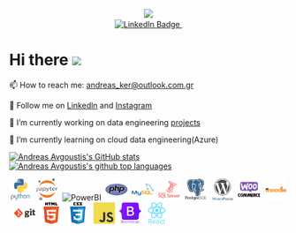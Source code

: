 <div id="header" align="center">
  <img src="https://media.giphy.com/media/vLlpbDafjgHystuJ0a/giphy.gif" width="100"/>
</div>
<div id="badges" align="center">
  <a href="(https://www.linkedin.com/in/andreasavgoustis/)">
    <img src="https://img.shields.io/badge/LinkedIn-blue?style=for-the-badge&logo=linkedin&style=flat-circle&logoColor=white" alt="LinkedIn Badge"/>
  </a>
 <img src="https://komarev.com/ghpvc/?username=AndreasAvgou&style=flat-circle&color=red" alt=""/>
</div>
<div id="header">
 <h1>
  Hi there
  <img src="https://media.giphy.com/media/hvRJCLFzcasrR4ia7z/giphy.gif" width="30px"/>
</h1>
</div>

📫 How to reach me: andreas_ker@outlook.com.gr

💬 Follow me on [Linkedln](https://www.linkedin.com/in/andreasavgoustis) and [Instagram](https://www.instagram.com/andreasavg1/)

 🔭 I’m currently working on data engineering [projects](https://andreasavgou.github.io/)

🌱 I’m currently learning on cloud data engineering(Azure)

[![Andreas Avgoustis's GitHub stats](https://github-readme-stats-andreasavgou.vercel.app//api?username=AndreasAvgou&show_icons=false&theme=vision-friendly-dark&include_all_commits=false)](https://github.com/AndreasAvgou/github-readme-stats)
[![Andreas Avgoustis's github top languages](https://github-readme-stats-andreasavgou.vercel.app/api/top-langs/?username=AndreasAvgou&layout=compact&theme=vision-friendly-dark&show_icons=false)](https://github.com/AndreasAvgou/github-readme-stats)

<div>
  <img src="https://github.com/devicons/devicon/blob/master/icons/python/python-original-wordmark.svg" title="Python" alt="Python" width="40" height="40"/>&nbsp;
  <img src="https://github.com/devicons/devicon/blob/master/icons/jupyter/jupyter-original-wordmark.svg" title="Jypyter" alt="Jupyter" width="40" height="40"/>&nbsp;
  <img src="https://github.com/microsoft/PowerBI-Icons/blob/main/PNG/Power-BI.png" title="PowerBI" alt="PowerBI" width="40" height="40" color ="white"/>&nbsp;
 <img src="https://github.com/devicons/devicon/blob/master/icons/php/php-original.svg" title="Php" alt="Php" width="40" height="40" color ="white"/>&nbsp;
 <img src="https://github.com/devicons/devicon/blob/master/icons/mysql/mysql-original-wordmark.svg" title="Mysql" alt="Mysql" width="40" height="40" color ="white"/>&nbsp;
 <img src="https://github.com/devicons/devicon/blob/master/icons/microsoftsqlserver/microsoftsqlserver-plain-wordmark.svg" title="Microsoft Sql Server" alt="Microsoft Sql Server" width="40" height="40" color ="white"/>&nbsp;
  <img src="https://github.com/devicons/devicon/blob/master/icons/postgresql/postgresql-original-wordmark.svg" title="Postgresql" alt="Postgresql" width="40" height="40" color ="white"/>&nbsp;
 <img src="https://github.com/devicons/devicon/blob/master/icons/wordpress/wordpress-original.svg" title="Wordpress" alt="Wordpress" width="40" height="40" color ="white"/>&nbsp;
 <img src="https://github.com/devicons/devicon/blob/master/icons/woocommerce/woocommerce-original-wordmark.svg" title="Wordpress" alt="WooCommerce" width="40" height="40" color ="white"/>&nbsp;
 <img src="https://github.com/devicons/devicon/blob/master/icons/moodle/moodle-original-wordmark.svg" title="Moodle" alt="Moodle" width="40" height="40" color ="white"/>&nbsp;
  <img src="https://github.com/devicons/devicon/blob/master/icons/git/git-original-wordmark.svg" title="Git" alt="Git" width="40" height="40" color ="white"/>&nbsp;
  <img src="https://github.com/devicons/devicon/blob/master/icons/html5/html5-original-wordmark.svg" title="HTML5" alt="HTML5" width="40" height="40" color ="white"/>&nbsp;
  <img src="https://github.com/devicons/devicon/blob/master/icons/css3/css3-original-wordmark.svg" title="CSS3" alt="CSS3" width="40" height="40" color ="white"/>&nbsp;
  <img src="https://github.com/devicons/devicon/blob/master/icons/javascript/javascript-original.svg" title="JavaScript" alt="JavaScript" width="40" height="40" color ="white"/>&nbsp;
  <img src="https://github.com/devicons/devicon/blob/master/icons/bootstrap/bootstrap-original-wordmark.svg" title="Bootstrap" alt="Bootstrap" width="40" height="40" color ="white"/>&nbsp;
 <img src="https://github.com/devicons/devicon/blob/master/icons/react/react-original-wordmark.svg" title="React" alt="React" width="40" height="40" color ="white"/>&nbsp;

 

</div>


<!--
  <img src="https://github.com/devicons/devicon/blob/master/icons/dart/dart-original-wordmark.svg" title="Dart" alt="Dart" width="40" height="40" color ="white"/>&nbsp;
 <img src="https://github.com/devicons/devicon/blob/master/icons/flutter/flutter-original.svg" title="Flutter" alt="Flutter" width="40" height="40" color ="white"/>&nbsp;
 [![Repo name](https://github-readme-stats.vercel.app/api/pin/?username=AndreasAvgou&repo=Data-Science-Projects&show_icons=true)](https://github.com/AndreasAvgou/Data-Science-Projects)
  [![Repo name](https://github-readme-stats.vercel.app/api/pin/?username=AndreasAvgou&repo=Data-Analytics-Projects&show_icons=true)](https://github.com/AndreasAvgou/Data-Analytics-Projects)
   [![Repo name](https://github-readme-stats.vercel.app/api/pin/?username=AndreasAvgou&repo=Data-Engineering-Projects&show_icons=true)](https://github.com/AndreasAvgou/Data-Engineering-Projects)
 -->

<!--
**AndreasAvgou/AndreasAvgou** is a ✨ _special_ ✨ repository because its `README.md` (this file) appears on your GitHub profile.

Here are some ideas to get you started:

- 🔭 I’m currently working on ...
- 🌱 I’m currently learning ...
- 👯 I’m looking to collaborate on ...
- 🤔 I’m looking for help with ...
- 💬 Ask me about ...
 📫 How to reach me: ...
- 😄 Pronouns: ...
- ⚡ Fun fact: ...
-->
